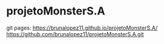 # projetoMonsterS.A
git pages: https://brunalopez11.github.io/projetoMonsterS.A/
https://github.com/brunalopez11/projetoMonsterS.A.git
